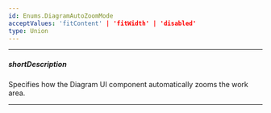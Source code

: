 ```yaml
---
id: Enums.DiagramAutoZoomMode
acceptValues: 'fitContent' | 'fitWidth' | 'disabled'
type: Union
---
```

---
##### shortDescription
Specifies how the Diagram UI component automatically zooms the work area.

---
<!--
dxDiagramOptions.autoZoomMode(10 UI Components\dxDiagram\1 Configuration\autoZoomMode.md)(ui\diagram.d.ts)
-->